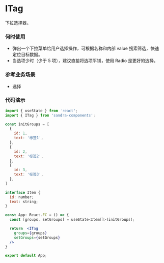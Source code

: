 # ITag

下拉选择器。

### 何时使用

- 弹出一个下拉菜单给用户选择操作，可根据名称和内部 value 搜索筛选，快速定位目标数据。
- 当选项少时（少于 5 项），建议直接将选项平铺，使用 Radio 是更好的选择。

### 参考业务场景

- 选择

### 代码演示

```jsx
import { useState } from 'react';
import { ITag } from 'sandra-components';

const initGroups = [
  {
    id: 1,
    text: '标签1',
  },
  {
    id: 2,
    text: '标签2',
  },
  {
    id: 3,
    text: '标签3',
  },
]

interface Item {
  id: number;
  text: string;
}

const App: React.FC = () => {
  const [groups, setGroups] = useState<Item[]>(initGroups);

  return  <ITag
    groups={groups}
    setGroups={setGroups}
  />
}

export default App;
```
